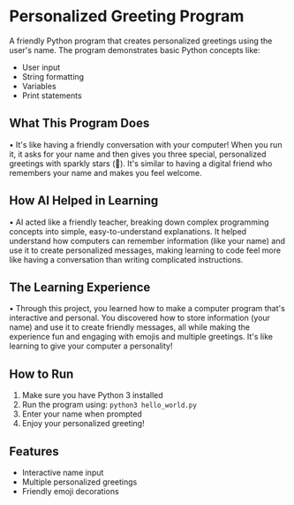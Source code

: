# Personalized Greeting Program

A friendly Python program that creates personalized greetings using the user's name. The program demonstrates basic Python concepts like:
- User input
- String formatting
- Variables
- Print statements

## What This Program Does
• It's like having a friendly conversation with your computer! When you run it, it asks for your name and then gives you three special, personalized greetings with sparkly stars (🌟). It's similar to having a digital friend who remembers your name and makes you feel welcome.

## How AI Helped in Learning
• AI acted like a friendly teacher, breaking down complex programming concepts into simple, easy-to-understand explanations. It helped understand how computers can remember information (like your name) and use it to create personalized messages, making learning to code feel more like having a conversation than writing complicated instructions.

## The Learning Experience
• Through this project, you learned how to make a computer program that's interactive and personal. You discovered how to store information (your name) and use it to create friendly messages, all while making the experience fun and engaging with emojis and multiple greetings. It's like learning to give your computer a personality!

## How to Run
1. Make sure you have Python 3 installed
2. Run the program using: `python3 hello_world.py`
3. Enter your name when prompted
4. Enjoy your personalized greeting!

## Features
- Interactive name input
- Multiple personalized greetings
- Friendly emoji decorations
